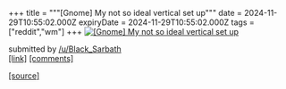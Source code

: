 +++
title = """[Gnome] My not so ideal vertical set up"""
date = 2024-11-29T10:55:02.000Z
expiryDate = 2024-11-29T10:55:02.000Z
tags = ["reddit","wm"]
+++
[![[Gnome] My not so ideal vertical set up](https://preview.redd.it/o0s2t4d2nt3e1.png?width=640&crop=smart&auto=webp&s=bec97bdcc79e0d21692024fab31d2199a368898e "[Gnome] My not so ideal vertical set up")](https://www.reddit.com/r/unixporn/comments/1h2jba7/gnome_my_not_so_ideal_vertical_set_up/)

submitted by [/u/Black\_Sarbath](https://www.reddit.com/user/Black_Sarbath)  
[\[link\]](https://i.redd.it/o0s2t4d2nt3e1.png) [\[comments\]](https://www.reddit.com/r/unixporn/comments/1h2jba7/gnome_my_not_so_ideal_vertical_set_up/)

[[source]](https://www.reddit.com/r/unixporn/comments/1h2jba7/gnome_my_not_so_ideal_vertical_set_up/)
